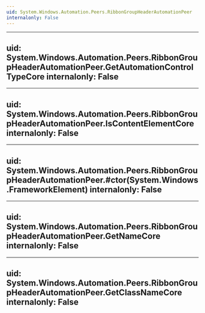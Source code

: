 ```yaml
---
uid: System.Windows.Automation.Peers.RibbonGroupHeaderAutomationPeer
internalonly: False
---
```


---
uid: System.Windows.Automation.Peers.RibbonGroupHeaderAutomationPeer.GetAutomationControlTypeCore
internalonly: False
---

---
uid: System.Windows.Automation.Peers.RibbonGroupHeaderAutomationPeer.IsContentElementCore
internalonly: False
---

---
uid: System.Windows.Automation.Peers.RibbonGroupHeaderAutomationPeer.#ctor(System.Windows.FrameworkElement)
internalonly: False
---

---
uid: System.Windows.Automation.Peers.RibbonGroupHeaderAutomationPeer.GetNameCore
internalonly: False
---

---
uid: System.Windows.Automation.Peers.RibbonGroupHeaderAutomationPeer.GetClassNameCore
internalonly: False
---
